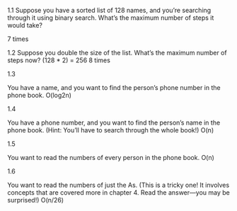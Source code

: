 1.1
Suppose you have a sorted list of 128 names, and you’re searching through it using binary search. What’s the maximum number of steps it would take?

7 times

1.2
Suppose you double the size of the list. What’s the maximum number of steps now? (128 \* 2) = 256
8 times

1.3

You have a name, and you want to find the person’s phone number in the phone book.
O(log2n)

1.4

You have a phone number, and you want to find the person’s name in the phone book. (Hint: You’ll have to search through the whole book!)
O(n)

1.5

You want to read the numbers of every person in the phone book.
O(n)

1.6

You want to read the numbers of just the As. (This is a tricky one! It involves concepts that are covered more in chapter 4. Read the answer—you may be surprised!)
O(n/26)
